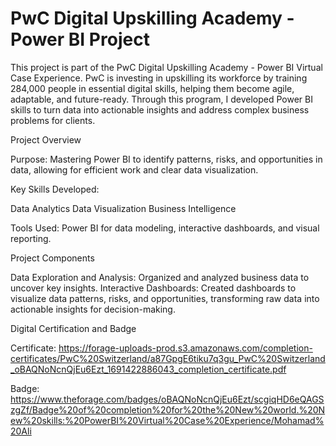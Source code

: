 # PwC Digital Upskilling Academy - Power BI Project

This project is part of the PwC Digital Upskilling Academy - Power BI Virtual Case Experience. PwC is investing in upskilling its workforce by training 284,000 people in essential digital skills, helping them become agile, adaptable, and future-ready. Through this program, I developed Power BI skills to turn data into actionable insights and address complex business problems for clients.

Project Overview

Purpose: Mastering Power BI to identify patterns, risks, and opportunities in data, allowing for efficient work and clear data visualization.

Key Skills Developed:

Data Analytics
Data Visualization
Business Intelligence

Tools Used: Power BI for data modeling, interactive dashboards, and visual reporting.

Project Components

Data Exploration and Analysis: Organized and analyzed business data to uncover key insights.
Interactive Dashboards: Created dashboards to visualize data patterns, risks, and opportunities, transforming raw data into actionable insights for decision-making.

Digital Certification and Badge

Certificate: https://forage-uploads-prod.s3.amazonaws.com/completion-certificates/PwC%20Switzerland/a87GpgE6tiku7q3gu_PwC%20Switzerland_oBAQNoNcnQjEu6Ezt_1691422886043_completion_certificate.pdf

Badge: https://www.theforage.com/badges/oBAQNoNcnQjEu6Ezt/scgiqHD6eQAGSzgZf/Badge%20of%20completion%20for%20the%20New%20world.%20New%20skills:%20PowerBI%20Virtual%20Case%20Experience/Mohamad%20Ali